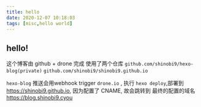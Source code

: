 ```yaml
---
title: hello
date: 2020-12-07 10:18:03
tags: [misc,hello world]
---
```


## hello!

<!-- more -->
这个博客由 github + drone 完成
使用了两个仓库
`github.com/shinobi9/hexo-blog(private)`  `github.com/shinobi9/shinobi9.github.io`

`hexo-blog` 推送会用webhook trigger `drone.io` , 
执行 `hexo deploy`,部署到 <https://shinobi9.github.io>, 
因为配置了 CNAME, 故会跳转到 最终的配置的域名 <https://blog.shinobi9.cyou>
